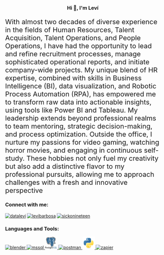<h3 align="center">Hi 👋, I'm Leví</h3>
<p style="font-size: 22px; text-align: left;">With almost two decades of diverse experience in the fields of Human Resources, Talent Acquisition, Talent Operations, and People Operations, I have had the opportunity to lead and refine recruitment processes, manage sophisticated operational reports, and initiate company-wide projects. My unique blend of HR expertise, combined with skills in Business Intelligence (BI), data visualization, and Robotic Process Automation (RPA), has empowered me to transform raw data into actionable insights, using tools like Power BI and Tableau. My leadership extends beyond professional realms to team mentoring, strategic decision-making, and process optimization. Outside the office, I nurture my passions for video gaming, watching horror movies, and engaging in continuous self-study. These hobbies not only fuel my creativity but also add a distinctive flavor to my professional pursuits, allowing me to approach challenges with a fresh and innovative perspective</p>



<h3 align="left">Connect with me:</h3>
<p align="left">
<a href="https://twitter.com/datalevi" target="blank"><img align="center" src="https://raw.githubusercontent.com/rahuldkjain/github-profile-readme-generator/master/src/images/icons/Social/twitter.svg" alt="datalevi" height="30" width="40" /></a>
<a href="https://linkedin.com/in/levibarbosa" target="blank"><img align="center" src="https://raw.githubusercontent.com/rahuldkjain/github-profile-readme-generator/master/src/images/icons/Social/linked-in-alt.svg" alt="levibarbosa" height="30" width="40" /></a>
<a href="https://kaggle.com/sickonineteen" target="blank"><img align="center" src="https://raw.githubusercontent.com/rahuldkjain/github-profile-readme-generator/master/src/images/icons/Social/kaggle.svg" alt="sickonineteen" height="30" width="40" /></a>
</p>



<h3 align="left">Languages and Tools:</h3>
<p align="left"> <a href="https://www.blender.org/" target="_blank" rel="noreferrer"> <img src="https://download.blender.org/branding/community/blender_community_badge_white.svg" alt="blender" width="40" height="40"/> </a> <a href="https://www.microsoft.com/en-us/sql-server" target="_blank" rel="noreferrer"> <img src="https://www.svgrepo.com/show/303229/microsoft-sql-server-logo.svg" alt="mssql" width="40" height="40"/> </a> <a href="https://www.postgresql.org" target="_blank" rel="noreferrer"> <img src="https://raw.githubusercontent.com/devicons/devicon/master/icons/postgresql/postgresql-original-wordmark.svg" alt="postgresql" width="40" height="40"/> </a> <a href="https://postman.com" target="_blank" rel="noreferrer"> <img src="https://www.vectorlogo.zone/logos/getpostman/getpostman-icon.svg" alt="postman" width="40" height="40"/> </a> <a href="https://www.python.org" target="_blank" rel="noreferrer"> <img src="https://raw.githubusercontent.com/devicons/devicon/master/icons/python/python-original.svg" alt="python" width="40" height="40"/> </a> <a href="https://zapier.com" target="_blank" rel="noreferrer"> <img src="https://www.vectorlogo.zone/logos/zapier/zapier-icon.svg" alt="zapier" width="40" height="40"/> </a> </p>
